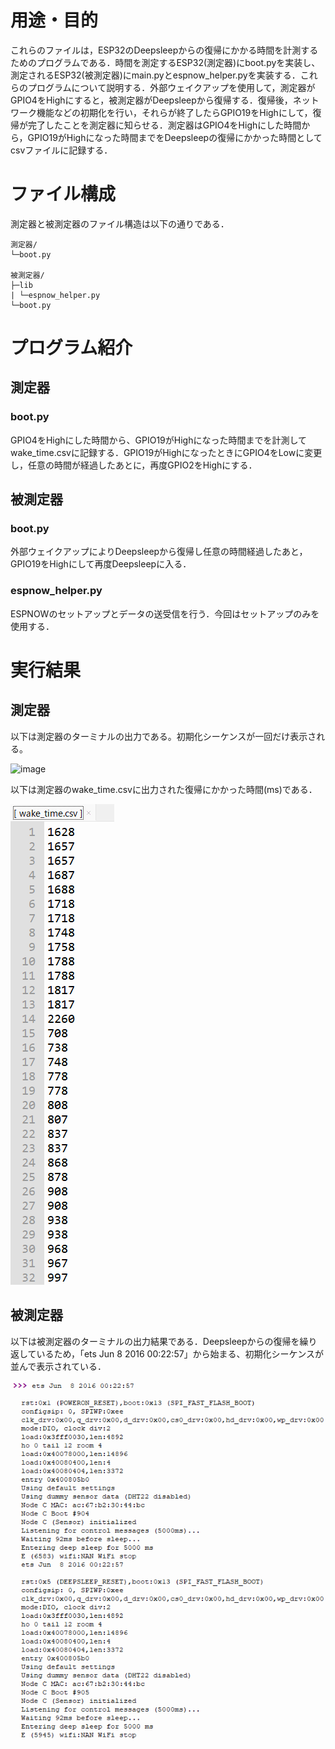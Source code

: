 # 用途・目的
これらのファイルは，ESP32のDeepsleepからの復帰にかかる時間を計測するためのプログラムである．時間を測定するESP32(測定器)にboot.pyを実装し、測定されるESP32(被測定器)にmain.pyとespnow_helper.pyを実装する．これらのプログラムについて説明する．外部ウェイクアップを使用して，測定器がGPIO4をHighにすると，被測定器がDeepsleepから復帰する．復帰後，ネットワーク機能などの初期化を行い，それらが終了したらGPIO19をHighにして，復帰が完了したことを測定器に知らせる．測定器はGPIO4をHighにした時間から，GPIO19がHighになった時間までをDeepsleepの復帰にかかった時間としてcsvファイルに記録する．

# ファイル構成
測定器と被測定器のファイル構造は以下の通りである．

```
測定器/
└─boot.py

被測定器/
├─lib
| └─espnow_helper.py
└─boot.py
```

# プログラム紹介
## 測定器
### boot.py
GPIO4をHighにした時間から、GPIO19がHighになった時間までを計測してwake_time.csvに記録する．GPIO19がHighになったときにGPIO4をLowに変更し，任意の時間が経過したあとに，再度GPIO2をHighにする．

## 被測定器
### boot.py
外部ウェイクアップによりDeepsleepから復帰し任意の時間経過したあと，GPIO19をHighにして再度Deepsleepに入る．

### espnow_helper.py
ESPNOWのセットアップとデータの送受信を行う．今回はセットアップのみを使用する．
# 実行結果
## 測定器
以下は測定器のターミナルの出力である。初期化シーケンスが一回だけ表示される。

<img width="664" height="208" alt="image" src="https://github.com/user-attachments/assets/54d92011-d8f9-4dc1-a366-ed2057ce8fdc" />


以下は測定器のwake_time.csvに出力された復帰にかかった時間(ms)である．

![image](https://github.com/cdsl-research/ESP32_measurement_Deepsleep_wakeup_time/blob/master/%E6%B8%AC%E5%AE%9A%E5%99%A8%E3%81%AE%E5%AE%9F%E8%A1%8C%E7%B5%90%E6%9E%9C.png)


## 被測定器
以下は被測定器のターミナルの出力結果である．Deepsleepからの復帰を繰り返しているため，「ets Jun 8 2016 00:22:57」から始まる、初期化シーケンスが並んで表示されている．

![image](https://github.com/cdsl-research/ESP32_measurement_Deepsleep_wakeup_time/blob/master/%E8%A2%AB%E8%A8%88%E6%B8%AC%E5%99%A8%E3%81%AE%E5%AE%9F%E8%A1%8C%E7%B5%90%E6%9E%9C.png)

